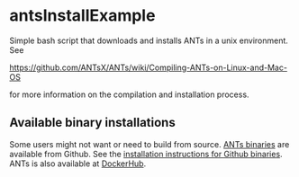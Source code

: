 # antsInstallExample
Simple bash script that downloads and installs ANTs in a unix environment. See

  https://github.com/ANTsX/ANTs/wiki/Compiling-ANTs-on-Linux-and-Mac-OS

for more information on the compilation and installation process.


## Available binary installations

Some users might not want or need to build from source. [ANTs binaries](https://github.com/ANTsX/ANTs/releases) are available from Github. See the [installation instructions for Github binaries](https://github.com/ANTsX/ANTs/wiki/Installing-ANTs-release-binaries). ANTs is also available at [DockerHub](https://hub.docker.com/r/antsx/ants).



